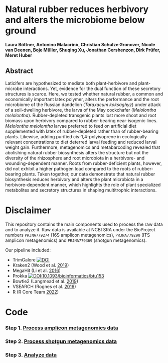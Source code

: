 # Natural rubber reduces herbivory and alters the microbiome below ground 

**Laura Böttner, Antonino Malacrinò, Christian Schulze Gronover, Nicole van Deenen, Boje Müller, Shuqing Xu, Jonathan Gershenzon, Dirk Prüfer, Meret Huber**

## Abstract
Laticifers are hypothesized to mediate both plant-herbivore and plant-microbe interactions. Yet, evidence for the dual function of these secretory structures is scarce. Here, we tested whether natural rubber, a common and economically important latex polymer, alters the performance and the root microbiome of the Russian dandelion (*Taraxacum koksaghyz*) under attack of a soil-dwelling herbivore, the larva of the May cockchafer (*Melolontha melolontha*). Rubber-depleted transgenic plants lost more shoot and root biomass upon herbivory compared to rubber-bearing near-isogenic lines. *Melolontha melolontha* larvae preferred to feed on artificial diet supplemented with latex of rubber-depleted rather than of rubber-bearing plants. Likewise, adding purified cis-1,4-polyisoprene in ecologically relevant concentrations to diet deterred larval feeding and reduced larval weight gain. Furthermore, metagenomics and metabarcoding revealed that abolishing natural rubber biosynthesis alters the structure but not the diversity of the rhizosphere and root microbiota in a herbivore- and wounding-dependent manner. Roots from rubber-deficient plants, however, did not exhibit a higher pathogen load compared to the roots of rubber-bearing plants. Taken together, our data demonstrate that natural rubber biosynthesis reduces herbivory and alters the plant microbiota in a herbivore-dependent manner, which highlights the role of plant specialized metabolites and secretory structures in shaping multitrophic interactions.

# Disclaimer

This repository contains the main components used to process the raw data and to analyze it. Raw data is available at NCBI SRA under the BioProject numbers `PRJNA779274` (16S amplicon metagenomics), `PRJNA779290` (ITS amplicon metagenomics) and `PRJNA779369` (shotgun metagenomics).

Our pipeline included:
* TrimGalore [![DOI](https://zenodo.org/badge/DOI/10.5281/zenodo.5127899.svg)](https://doi.org/10.5281/zenodo.5127899)
* Kraken2 (Wood et al. [2019](https://genomebiology.biomedcentral.com/articles/10.1186/s13059-019-1891-0))
* MegaHit (Li et al. [2016](10.1016/j.ymeth.2016.02.020))
* Prokka [![DOI:10.1093/bioinformatics/btu153](https://zenodo.org/badge/DOI/10.1093/bioinformatics/btu153.svg)](https://doi.org/10.1093/bioinformatics/btu153)
* Bowtie2 (Langmead et al. [2019](https://academic.oup.com/bioinformatics/article/35/3/421/5055585))
* VSEARCH (Rognes et al. [2016](https://peerj.com/articles/2584/))
* R  (R Core Team [2022](https://www.R-project.org/))

# Code

### **Step 1.** [Process amplicon metagenomics data](/amplicon/process_data.md)

### **Step 2.** [Process shotgun metagenomics data](/shotgun/process_data.md)

### **Step 3.** [Analyze data](/data_analysis/data_analysis.md)
